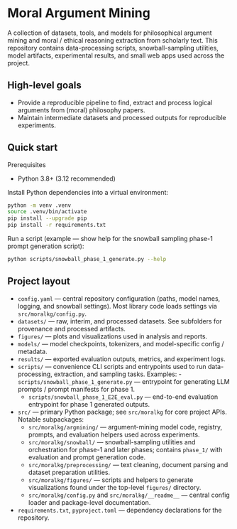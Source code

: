 # Moral Argument Mining

A collection of datasets, tools, and models for philosophical argument mining and moral / ethical reasoning extraction from scholarly text. This repository contains data-processing scripts, snowball-sampling utilities, model artifacts, experimental results, and small web apps used across the project.

High-level goals
----------------
- Provide a reproducible pipeline to find, extract and process logical arguments from (moral) philosophy papers.
- Maintain intermediate datasets and processed outputs for reproducible experiments.

Quick start
-----------
Prerequisites

- Python 3.8+ (3.12 recommended)

Install Python dependencies into a virtual environment:

```bash
python -m venv .venv
source .venv/bin/activate
pip install --upgrade pip
pip install -r requirements.txt
```

Run a script (example — show help for the snowball sampling phase-1 prompt generation script):

```bash
python scripts/snowball_phase_1_generate.py --help
```

Project layout
--------------

- `config.yaml` — central repository configuration (paths, model names, logging, and snowball settings). Most library code loads settings via `src/moralkg/config.py`.
- `datasets/` — raw, interim, and processed datasets. See subfolders for provenance and processed artifacts.
- `figures/` — plots and visualizations used in analysis and reports.
- `models/` — model checkpoints, tokenizers, and model-specific config / metadata.
- `results/` — exported evaluation outputs, metrics, and experiment logs.
- `scripts/` — convenience CLI scripts and entrypoints used to run data-processing, extraction, and sampling tasks. Examples:
		- `scripts/snowball_phase_1_generate.py` — entrypoint for generating LLM prompts / prompt manifests for phase 1.
	- `scripts/snowball_phase_1_E2E_eval.py` — end-to-end evaluation entrypoint for phase 1 generated outputs.
- `src/` — primary Python package; see `src/moralkg` for core project APIs. Notable subpackages:
	- `src/moralkg/argmining/` — argument-mining model code, registry, prompts, and evaluation helpers used across experiments.
	- `src/moralkg/snowball/` — snowball-sampling utilities and orchestration for phase-1 and later phases; contains `phase_1/` with evaluation and prompt generation code.
	- `src/moralkg/preprocessing/` — text cleaning, document parsing and dataset preparation utilities.
	- `src/moralkg/figures/` — scripts and helpers to generate visualizations found under the top-level `figures/` directory.
	- `src/moralkg/config.py` and `src/moralkg/__readme__` — central config loader and package-level documentation.
- `requirements.txt`, `pyproject.toml` — dependency declarations for the repository.